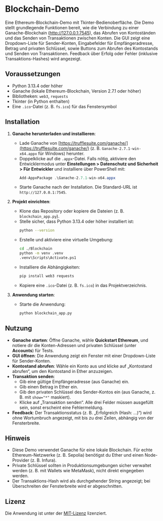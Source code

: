 # Blockchain-Demo

Eine Ethereum-Blockchain-Demo mit Tkinter-Bedienoberfläche.
Die Demo stellt grundlegende Funktionen bereit, wie die Verbindung zu einer Ganache-Blockchain (http://127.0.0.1:7545), das Abrufen von Kontoständen und das Senden von Transaktionen zwischen Konten. Die GUI zeigt eine Dropdown-Liste für Sender-Konten, Eingabefelder für Empfängeradresse, Betrag und privaten Schlüssel, sowie Buttons zum Abrufen des Kontostands und Senden von Transaktionen. Feedback über Erfolg oder Fehler (inklusive Transaktions-Hashes) wird angezeigt.

## Voraussetzungen
- Python 3.13.4 oder höher
- Ganache (lokale Ethereum-Blockchain, Version 2.7.1 oder höher)
- Bibliotheken: `web3`, `requests`
- Tkinter (in Python enthalten)
- Eine `.ico`-Datei (z. B. `fs.ico`) für das Fenstersymbol

## Installation
1. **Ganache herunterladen und installieren**:
   - Lade Ganache von [https://trufflesuite.com/ganache/](https://trufflesuite.com/ganache/) (z. B. `Ganache-2.7.1-win-x64.appx` für Windows) herunter.
   - Doppelklicke auf die `.appx`-Datei. Falls nötig, aktiviere den Entwicklermodus unter **Einstellungen > Datenschutz und Sicherheit > Für Entwickler** und installiere über PowerShell mit:
     ```powershell
     Add-AppxPackage .\Ganache-2.7.1-win-x64.appx
     ```
   - Starte Ganache nach der Installation. Die Standard-URL ist `http://127.0.0.1:7545`.

2. **Projekt einrichten**:
   - Klone das Repository oder kopiere die Dateien (z. B. `blockchain_app.py`).
   - Stelle sicher, dass Python 3.13.4 oder höher installiert ist:
     ```bash
     python --version
     ```
   - Erstelle und aktiviere eine virtuelle Umgebung:
     ```bash
     cd ./Blockchain
     python -m venv .venv
     .venv\Scripts\Activate.ps1
     ```
   - Installiere die Abhängigkeiten:
     ```bash
     pip install web3 requests
     ```
   - Kopiere eine `.ico`-Datei (z. B. `fs.ico`) in das Projektverzeichnis.

3. **Anwendung starten**:
   - Starte die Anwendung:
     ```bash
     python blockchain_app.py
     ```

## Nutzung
- **Ganache starten**: Öffne Ganache, wähle **Quickstart Ethereum**, und notiere dir die Konten-Adressen und privaten Schlüssel (unter **Accounts**) für Tests.
- **GUI öffnen**: Die Anwendung zeigt ein Fenster mit einer Dropdown-Liste für Sender-Konten.
- **Kontostand abrufen**: Wähle ein Konto aus und klicke auf „Kontostand abrufen“, um den Kontostand in Ether anzuzeigen.
- **Transaktion senden**:
  - Gib eine gültige Empfängeradresse (aus Ganache) ein.
  - Gib einen Betrag in Ether ein.
  - Gib den privaten Schlüssel des Sender-Kontos ein (aus Ganache, z. B. mit `show="*"` maskiert).
  - Klicke auf „Transaktion senden“. Alle drei Felder müssen ausgefüllt sein, sonst erscheint eine Fehlermeldung.
- **Feedback**: Der Transaktionsstatus (z. B. „Erfolgreich (Hash: ...)“) wird ohne Wortumbruch angezeigt, mit bis zu drei Zeilen, abhängig von der Fensterbreite.

## Hinweis
- Diese Demo verwendet Ganache für eine lokale Blockchain. Für echte Ethereum-Netzwerke (z. B. Sepolia) benötigst du Ether und einen Node-Provider (z. B. Infura).
- Private Schlüssel sollten in Produktionsumgebungen sicher verwaltet werden (z. B. mit Wallets wie MetaMask), nicht direkt eingegeben werden.
- Der Transaktions-Hash wird als durchgehender String angezeigt; bei Überschreiten der Fensterbreite wird er abgeschnitten.

## Lizenz
Die Anwendung ist unter der [MIT-Lizenz](../LICENSE) lizenziert.